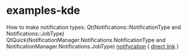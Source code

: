 # examples-kde

How to make notification types: Qt(Notifications::NotificationType and Notifications::JobType) QtQuick(NotificationManager.Notifications.NotificationType and NotificationManager.Notifications.JobType) [notifycation](../tools/notifycation/readme.md) ( [direct link](
https://github.com/reeshkov/examples-kde/tree/tools/notifycation) )
